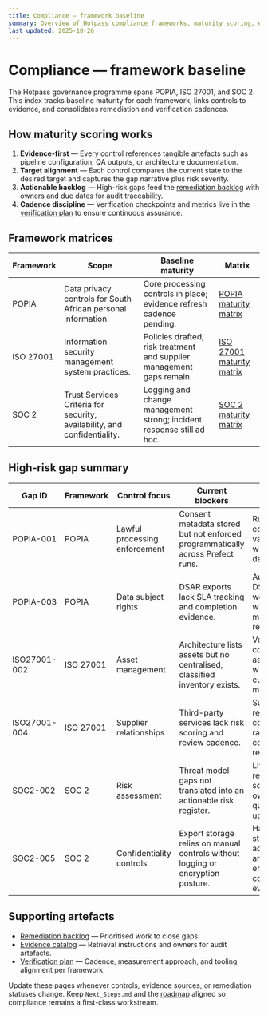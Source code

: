 ```yaml
---
title: Compliance — framework baseline
summary: Overview of Hotpass compliance frameworks, maturity scoring, evidence mapping, and remediation approach.
last_updated: 2025-10-26
---
```


# Compliance — framework baseline

The Hotpass governance programme spans POPIA, ISO 27001, and SOC 2. This index tracks baseline maturity for each framework, links controls to evidence, and consolidates remediation and verification cadences.

## How maturity scoring works

1. **Evidence-first** — Every control references tangible artefacts such as pipeline configuration, QA outputs, or architecture documentation.
2. **Target alignment** — Each control compares the current state to the desired target and captures the gap narrative plus risk severity.
3. **Actionable backlog** — High-risk gaps feed the [remediation backlog](./remediation-backlog.md) with owners and due dates for audit traceability.
4. **Cadence discipline** — Verification checkpoints and metrics live in the [verification plan](./verification-plan.md) to ensure continuous assurance.

## Framework matrices

| Framework | Scope                                                                    | Baseline maturity                                                     | Matrix                                                      |
| --------- | ------------------------------------------------------------------------ | --------------------------------------------------------------------- | ----------------------------------------------------------- |
| POPIA     | Data privacy controls for South African personal information.            | Core processing controls in place; evidence refresh cadence pending.  | [POPIA maturity matrix](./popia/maturity-matrix.md)         |
| ISO 27001 | Information security management system practices.                        | Policies drafted; risk treatment and supplier management gaps remain. | [ISO 27001 maturity matrix](./iso-27001/maturity-matrix.md) |
| SOC 2     | Trust Services Criteria for security, availability, and confidentiality. | Logging and change management strong; incident response still ad hoc. | [SOC 2 maturity matrix](./soc2/maturity-matrix.md)          |

## High-risk gap summary

| Gap ID       | Framework | Control focus                 | Current blockers                                                                | Target outcome                                                           | Evidence pointers                                                                                                        | Backlog reference                                                                          |
| ------------ | --------- | ----------------------------- | ------------------------------------------------------------------------------- | ------------------------------------------------------------------------ | ------------------------------------------------------------------------------------------------------------------------ | ------------------------------------------------------------------------------------------ |
| POPIA-001    | POPIA     | Lawful processing enforcement | Consent metadata stored but not enforced programmatically across Prefect runs.  | Runtime consent validation with auditable decision logs.                 | [`src/hotpass/compliance.py`](../../src/hotpass/compliance.py); Prefect flow logs under `data/logs/prefect/`.            | [Remediation backlog](./remediation-backlog.md#popia-001-automate-consent-validation)      |
| POPIA-003    | POPIA     | Data subject rights           | DSAR exports lack SLA tracking and completion evidence.                         | Automated DSAR workflow with SLA metrics and retention log.              | [`docs/reference/cli.md`](../reference/cli.md); upcoming DSAR register location (`data/compliance/dsar/`).               | [Remediation backlog](./remediation-backlog.md#popia-003-implement-dsar-tracking)          |
| ISO27001-002 | ISO 27001 | Asset management              | Architecture lists assets but no centralised, classified inventory exists.      | Version-controlled asset register with custodianship metadata.           | [`docs/explanations/architecture.md`](../explanations/architecture.md); provisional asset extracts in `data/inventory/`. | [Remediation backlog](./remediation-backlog.md#iso27001-002-build-asset-register)          |
| ISO27001-004 | ISO 27001 | Supplier relationships        | Third-party services lack risk scoring and review cadence.                      | Supplier register covering risk ratings, contracts, review dates.        | [`docs/metrics/metrics-plan.md`](../metrics/metrics-plan.md); procurement interviews notes in `docs/governance/`.        | [Remediation backlog](./remediation-backlog.md#iso27001-004-define-supplier-risk-register) |
| SOC2-002     | SOC 2     | Risk assessment               | Threat model gaps not translated into an actionable risk register.              | Living risk register with scoring, owners, quarterly updates.            | [`docs/security/threat-model.md`](../security/threat-model.md); future register path `docs/security/risk-register.md`.   | [Remediation backlog](./remediation-backlog.md#soc2-002-maintain-risk-register)            |
| SOC2-005     | SOC 2     | Confidentiality controls      | Export storage relies on manual controls without logging or encryption posture. | Hardened storage with access logs and encryption configuration evidence. | [`docs/explanations/architecture.md`](../explanations/architecture.md); export job logs under `dist/logs/`.              | [Remediation backlog](./remediation-backlog.md#soc2-005-harden-confidentiality-controls)   |

## Supporting artefacts

- [Remediation backlog](./remediation-backlog.md) — Prioritised work to close gaps.
- [Evidence catalog](./evidence-catalog.md) — Retrieval instructions and owners for audit artefacts.
- [Verification plan](./verification-plan.md) — Cadence, measurement approach, and tooling alignment per framework.

Update these pages whenever controls, evidence sources, or remediation statuses change. Keep `Next_Steps.md` and the [roadmap](../roadmap.md) aligned so compliance remains a first-class workstream.
